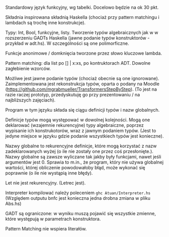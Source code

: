 
Standardowy język funkcyjny, wg tabelki. Docelowo będzie na ok 30 pkt.

Składnia inspirowana składnią Haskella (chociaż przy pattern matchingu i lambdach są trochę inne konstrukcje).

Typy: Int, Bool, funkcyjne, listy. 
Tworzenie typów algebraicznych jak w w rozszerzeniu GADTs Haskella (jawne podanie typów konstruktorów - przykład w adt.hs).
W szczególności są one polimorficzne.

Funkcje anonimowe / domknięcia tworzone przez słowo kluczowe lambda.

Pattern matching: dla list po [] | x:xs, po kontruktorach ADT. Dowolne zagłebienie wzorców.


Możliwe jest jawne podanie typów (chociaż obecnie są one ignorowane).
Zaimplementowana jest rekonstrukcja typów, oparta o podany na Moodle (https://github.com/mgrabmueller/TransformersStepByStep).
(To jest na razie raczej prototyp, przedyskutuję go przy prezentowaniu / na najbliższych zajęciach).




Program w tym języku składa się ciągu definicji typów i nazw globalnych.

Definicje typów mogą występować w dowolnej kolejności.
Mogą one deklarować (wzajemnie rekurencyjne) typy algebraiczne, poprzez wypisanie ich konstrukotorów, wraz z jawnym podaniem typów.
(Jest to jedyne miejsce w języku gdzie podanie wszystkiech typów jest konieczne).

Nazwy globalne to rekurencyjne definicje, które mogą korzystać z nazw zadeklarowanych wyżej (o ile nie zostały one przez coś przesłonięte.). Nazwy globalne są zawsze wyliczane  tak jakby były funkcjami, nawet jeśli argumentów jest 0. Sprawia to m.in., że program, który nie używa globalnej wartości, której obliczenie powodowałoby błąd, może wykonać się poprawnie (o ile nie wystąpią inne błędy).

Let nie jest rekurencyjny. (Letrec jest).


Interpreter kompilować należy poleceniem `ghc Atuan/Interpreter.hs`
(Względem outputu bnfc jest konieczna jedna drobna zmiana w pliku Abs.hs)


GADT są ograniczone: w wyniku muszą pojawić się wszystkie zmienne, które występują w parametrach konstruktora.


Pattern Matching nie wspiera literałów.





